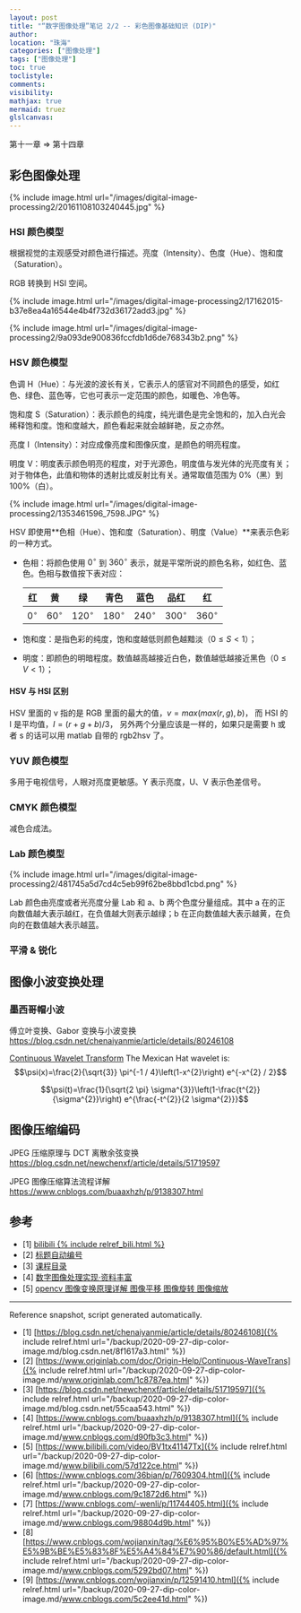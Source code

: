 ```yaml
---
layout: post
title: "“数字图像处理”笔记 2/2 -- 彩色图像基础知识 (DIP)"
author:
location: "珠海"
categories: ["图像处理"]
tags: ["图像处理"]
toc: true
toclistyle:
comments:
visibility:
mathjax: true
mermaid: truez
glslcanvas:
---
```


第十一章 $\Rightarrow$ 第十四章


## 彩色图像处理

{% include image.html url="/images/digital-image-processing2/20161108103240445.jpg" %}


### HSI 颜色模型

根据视觉的主观感受对颜色进行描述。亮度（Intensity）、色度（Hue）、饱和度（Saturation）。

RGB 转换到 HSI 空间。

{% include image.html url="/images/digital-image-processing2/17162015-b37e8ea4a16544e4b4f732d36172add3.jpg" %}

{% include image.html url="/images/digital-image-processing2/9a093de900836fccfdb1d6de768343b2.png" %}


### HSV 颜色模型

色调 H（Hue）：与光波的波长有关，它表示人的感官对不同颜色的感受，如红色、绿色、蓝色等，它也可表示一定范围的颜色，如暖色、冷色等。

饱和度 S（Saturation）：表示颜色的纯度，纯光谱色是完全饱和的，加入白光会稀释饱和度。饱和度越大，颜色看起来就会越鲜艳，反之亦然。

亮度 I（Intensity）：对应成像亮度和图像灰度，是颜色的明亮程度。

明度 V：明度表示颜色明亮的程度，对于光源色，明度值与发光体的光亮度有关；对于物体色，此值和物体的透射比或反射比有关。通常取值范围为 0%（黑）到 100%（白）。

{% include image.html url="/images/digital-image-processing2/1353461596_7598.JPG" %}

$\text{HSV}$ 即使用**色相（Hue）、饱和度（Saturation）、明度（Value）**来表示色彩的一种方式。

- 色相：将颜色使用 $0^{\circ}$ 到 $360^{\circ}$ 表示，就是平常所说的颜色名称，如红色、蓝色。色相与数值按下表对应：

    | 红          | 黄           | 绿            | 青色          | 蓝色          | 品红          | 红            |
    | ----------- | ------------ | ------------- | ------------- | ------------- | ------------- | ------------- |
    | $0^{\circ}$ | $60^{\circ}$ | $120^{\circ}$ | $180^{\circ}$ | $240^{\circ}$ | $300^{\circ}$ | $360^{\circ}$ |

- 饱和度：是指色彩的纯度，饱和度越低则颜色越黯淡（$0\leq S < 1$）；
- 明度：即颜色的明暗程度。数值越高越接近白色，数值越低越接近黑色（$0\leq V < 1$）；

#### HSV 与 HSI 区别

HSV 里面的 v 指的是 RGB 里面的最大的值，$v = max(max(r,g),b)$，
而 HSI 的 I 是平均值，$I=(r+g+b) / 3$，
另外两个分量应该是一样的，如果只是需要 h 或者 s 的话可以用 matlab 自带的 rgb2hsv 了。


### YUV 颜色模型

多用于电视信号，人眼对亮度更敏感。Y 表示亮度，U、V 表示色差信号。


### CMYK 颜色模型

减色合成法。


### Lab 颜色模型

{% include image.html url="/images/digital-image-processing2/481745a5d7cd4c5eb99f62be8bbd1cbd.png" %}

Lab 颜色由亮度或者光亮度分量 Lab 和 a、b 两个色度分量组成。其中 a 在的正向数值越大表示越红，在负值越大则表示越绿；b 在正向数值越大表示越黄，在负向的在数值越大表示越蓝。


### 平滑 & 锐化


## 图像小波变换处理


### 墨西哥帽小波

傅立叶变换、Gabor 变换与小波变换 <https://blog.csdn.net/chenaiyanmie/article/details/80246108>

[Continuous Wavelet Transform](https://www.originlab.com/doc/Origin-Help/Continuous-WaveTrans)
The Mexican Hat wavelet is:
$$\psi(x)=\frac{2}{\sqrt{3}} \pi^{-1 / 4}\left(1-x^{2}\right) e^{-x^{2} / 2}$$

$$\psi(t)=\frac{1}{\sqrt{2 \pi} \sigma^{3}}\left(1-\frac{t^{2}}{\sigma^{2}}\right) e^{\frac{-t^{2}}{2 \sigma^{2}}}$$


## 图像压缩编码

JPEG 压缩原理与 DCT 离散余弦变换 <https://blog.csdn.net/newchenxf/article/details/51719597>

JPEG 图像压缩算法流程详解 <https://www.cnblogs.com/buaaxhzh/p/9138307.html>


## 参考

- [1] [bilibili {% include relref_bili.html %}](https://www.bilibili.com/video/BV1tx41147Tx)
- [2] [标题自动编号](https://www.cnblogs.com/36bian/p/7609304.html)
- [3] [课程目录](https://www.cnblogs.com/-wenli/p/11744405.html)
- [4] [数字图像处理实现·资料丰富](https://www.cnblogs.com/wojianxin/tag/%E6%95%B0%E5%AD%97%E5%9B%BE%E5%83%8F%E5%A4%84%E7%90%86/default.html)
- [5] [opencv 图像变换原理详解 图像平移 图像旋转 图像缩放](https://www.cnblogs.com/wojianxin/p/12591410.html)

-----

<font class='ref_snapshot'>Reference snapshot, script generated automatically.</font>

- [1] [https://blog.csdn.net/chenaiyanmie/article/details/80246108]({% include relref.html url="/backup/2020-09-27-dip-color-image.md/blog.csdn.net/8f1617a3.html" %})
- [2] [https://www.originlab.com/doc/Origin-Help/Continuous-WaveTrans]({% include relref.html url="/backup/2020-09-27-dip-color-image.md/www.originlab.com/1c8787ea.html" %})
- [3] [https://blog.csdn.net/newchenxf/article/details/51719597]({% include relref.html url="/backup/2020-09-27-dip-color-image.md/blog.csdn.net/55caa543.html" %})
- [4] [https://www.cnblogs.com/buaaxhzh/p/9138307.html]({% include relref.html url="/backup/2020-09-27-dip-color-image.md/www.cnblogs.com/d90fb3c3.html" %})
- [5] [https://www.bilibili.com/video/BV1tx41147Tx]({% include relref.html url="/backup/2020-09-27-dip-color-image.md/www.bilibili.com/57d122ce.html" %})
- [6] [https://www.cnblogs.com/36bian/p/7609304.html]({% include relref.html url="/backup/2020-09-27-dip-color-image.md/www.cnblogs.com/9c1872d6.html" %})
- [7] [https://www.cnblogs.com/-wenli/p/11744405.html]({% include relref.html url="/backup/2020-09-27-dip-color-image.md/www.cnblogs.com/98804d9b.html" %})
- [8] [https://www.cnblogs.com/wojianxin/tag/%E6%95%B0%E5%AD%97%E5%9B%BE%E5%83%8F%E5%A4%84%E7%90%86/default.html]({% include relref.html url="/backup/2020-09-27-dip-color-image.md/www.cnblogs.com/5292bd07.html" %})
- [9] [https://www.cnblogs.com/wojianxin/p/12591410.html]({% include relref.html url="/backup/2020-09-27-dip-color-image.md/www.cnblogs.com/5c2ee41d.html" %})
